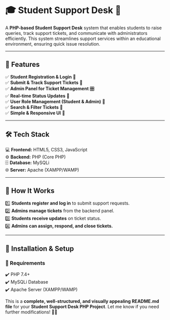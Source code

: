 # 🎓 Student Support Desk 📢  

A **PHP-based Student Support Desk** system that enables students to raise queries, track support tickets, and communicate with administrators efficiently. This system streamlines support services within an educational environment, ensuring quick issue resolution.  

---

## 🚀 Features  
✅ **Student Registration & Login** 🔐  
✅ **Submit & Track Support Tickets** 📝  
✅ **Admin Panel for Ticket Management** 🎛️  
✅ **Real-time Status Updates** 📩  
✅ **User Role Management (Student & Admin)** 👤  
✅ **Search & Filter Tickets** 🔎  
✅ **Simple & Responsive UI** 🎨  

---

## 🛠️ Tech Stack  
💻 **Frontend:** HTML5, CSS3, JavaScript  
⚙️ **Backend:** PHP (Core PHP)  
🗄️ **Database:** MySQLi  
🌐 **Server:** Apache (XAMPP/WAMP)  

---

## 🎯 How It Works  
1️⃣ **Students register and log in** to submit support requests.  
2️⃣ **Admins manage tickets** from the backend panel.  
3️⃣ **Students receive updates** on ticket status.  
4️⃣ **Admins can assign, respond, and close tickets.**  

---

## 🚀 Installation & Setup  
### 📌 Requirements  
✔️ PHP 7.4+  
✔️ MySQLi Database  
✔️ Apache Server (XAMPP/WAMP)  


This is a **complete, well-structured, and visually appealing README.md file** for your **Student Support Desk PHP Project**. Let me know if you need further modifications! 🚀🔥


